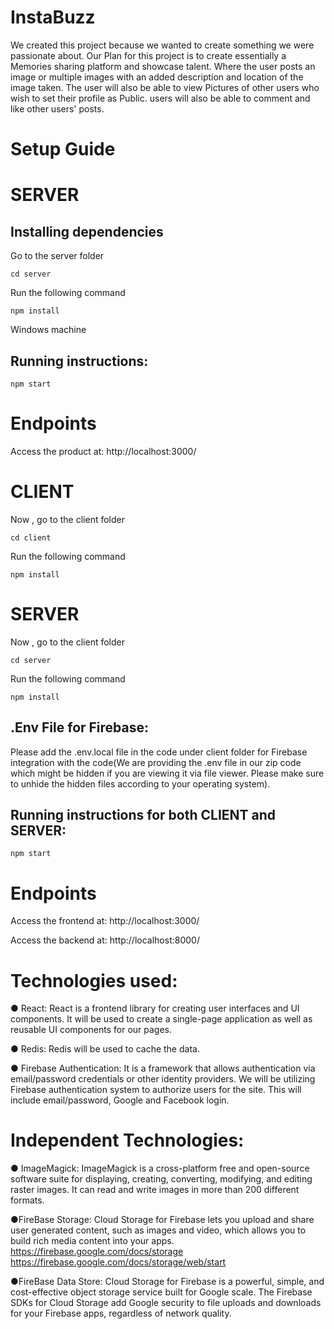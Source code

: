 # InstaBuzz

We created this project because we wanted to create something we were passionate about. Our Plan for this project is to create essentially a Memories
sharing platform and showcase talent. Where the user posts an image or multiple images with an added description and location of the image taken. The user will
also be able to view Pictures of other users who wish to set their profile as Public. users will also be able to comment and like other users' posts.


# Setup Guide

# SERVER

## Installing dependencies

Go to the server folder

`cd server`

Run the following command

```
npm install
```

Windows machine

## Running instructions:

```
npm start
```

# Endpoints

Access the product at:
http://localhost:3000/

# CLIENT

Now , go to the client folder

`cd client`

Run the following command

```
npm install
```


# SERVER

Now , go to the client folder

`cd server`

Run the following command

```
npm install
```

## .Env File for Firebase:

Please add the .env.local file in the code under client folder for Firebase integration with the code(We are providing the .env file in our zip code which might be hidden if you are viewing it via file viewer. Please make sure to unhide the hidden files according to your operating system).

## Running instructions for both CLIENT and SERVER:

```
npm start
```

# Endpoints

Access the frontend at:
http://localhost:3000/


Access the backend at:
http://localhost:8000/



# Technologies used:

● React:
React is a frontend library for creating user interfaces and UI components. It will be used to
create a single-page application as well as reusable UI components for our pages.

● Redis:
Redis will be used to cache the data.

● Firebase Authentication:
It is a framework that allows authentication via email/password credentials or other identity
providers. We will be utilizing Firebase authentication system to authorize users for the site. This
will include email/password, Google and Facebook login.

# Independent Technologies:

● ImageMagick:
ImageMagick is a cross-platform free and open-source software suite for displaying, creating,
converting, modifying, and editing raster images. It can read and write images in more than 200
different formats.

●FireBase Storage:
Cloud Storage for Firebase lets you upload and share user generated content, such as images
and video, which allows you to build rich media content into your apps.
https://firebase.google.com/docs/storage
https://firebase.google.com/docs/storage/web/start

●FireBase Data Store:
Cloud Storage for Firebase is a powerful, simple, and cost-effective object storage service built for Google scale.
The Firebase SDKs for Cloud Storage add Google security to file uploads and downloads for your Firebase apps, regardless of network quality.
